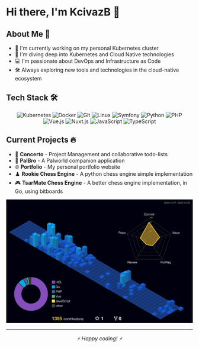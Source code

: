 # Hi there, I'm KcivazB 👋 

## About Me 🚀

- 🔭 I'm currently working on my personal Kubernetes cluster
- 🌱 I'm diving deep into Kubernetes and Cloud Native technologies
- 💻 I'm passionate about DevOps and Infrastructure as Code
- 🛠️ Always exploring new tools and technologies in the cloud-native ecosystem

## Tech Stack 🛠️

<div align="center">

![Kubernetes](https://img.shields.io/badge/-Kubernetes-326CE5?style=flat-square&logo=kubernetes&logoColor=white)
![Docker](https://img.shields.io/badge/-Docker-2496ED?style=flat-square&logo=docker&logoColor=white)
![Git](https://img.shields.io/badge/-Git-F05032?style=flat-square&logo=git&logoColor=white)
![Linux](https://img.shields.io/badge/-Linux-FCC624?style=flat-square&logo=linux&logoColor=black)
![Symfony](https://img.shields.io/badge/-Symfony-000000?style=flat-square&logo=symfony&logoColor=white)
![Python](https://img.shields.io/badge/-Python-3776AB?style=flat-square&logo=python&logoColor=white)
![PHP](https://img.shields.io/badge/-PHP-777BB4?style=flat-square&logo=php&logoColor=white)
![Vue.js](https://img.shields.io/badge/-Vue.js-4FC08D?style=flat-square&logo=vue.js&logoColor=white)
![Nuxt.js](https://img.shields.io/badge/-Nuxt.js-4FC08D?style=flat-square&logo=nuxt.js&logoColor=white)
![JavaScript](https://img.shields.io/badge/-JavaScript-F7DF1E?style=flat-square&logo=javascript&logoColor=black)
![TypeScript](https://img.shields.io/badge/-TypeScript-3178C6?style=flat-square&logo=typescript&logoColor=white)
<!-- ![HTML](https://img.shields.io/badge/-HTML-E34F26?style=flat-square&logo=html5&logoColor=white)
![CSS](https://img.shields.io/badge/-CSS-1572B6?style=flat-square&logo=css3&logoColor=white) -->
</div>

## Current Projects 🔥

- 🎵 **Concerto** - Project Management and collaborative todo-lists
- 🤝 **PalBro** - A Palworld companion application
- 🌐 **Portfolio** - My personal portfolio website
- ♟️ **Rookie Chess Engine** - A python chess engine simple implementation 
- 🎮 **TsarMate Chess Engine** - A better chess engine implementation, in Go, using bitboards

![](./profile-3d-contrib/profile-night-view.svg)


---

<div align="center">
  <i>⚡ Happy coding! ⚡</i>
</div>
